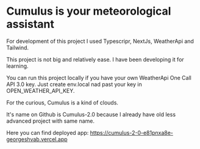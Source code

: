# Cumulus is your meteorological assistant

For development of this project I used Typescripr, NextJs, WeatherApi and Tailwind.

This project is not big and relatively ease. I have been developing it for learning.

You can run this project locally if you have your own WeatherApi One Call API 3.0 key. Just create env.local nad past your key in OPEN_WEATHER_API_KEY.

For the curious, Cumulus is a kind of clouds.

It's name on Github is Cumulus-2.0 because I already have old less advanced project with same name.

Here you can find deployed app: https://cumulus-2-0-e81pnxa8e-georgeshvab.vercel.app
